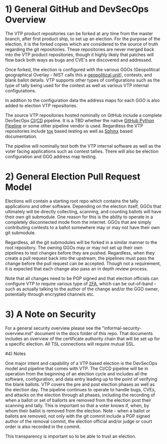 # 1) General GitHub and DevSecOps Overview

The VTP product repositories can be forked at any time from the master branch, after first product ship, to set up an election.  For the purpose of the election, it is the forked copies which are considered to the source of truth regarding the git repositories.  These repositories are never merged back into the VTP product repositories, though it highly likely that patches will flow back both ways as bugs and CVE's are discovered and addressed.

Once forked, the election is configured with the various GGOs (Geopolitical geographical Overlay - NIST calls this a [geopolitical unit](https://pages.nist.gov/ElectionGlossary/#geopolitical-unit)), contests, and blank ballot details.  VTP supports other types of configurations such as the type of tally being used for the contest as well as various VTP internal configurations.

In addition to the configuration data the address maps for each GGO is also added to election VTP repositories.  

The source VTP repositories hosted nominally on GitHub include a complete DevSecOps [CI](https://en.wikipedia.org/wiki/Continuous_integration)/[CD](https://en.wikipedia.org/wiki/Continuous_delivery) pipeline.  It is a TBD whether the native [GitHub Python Pipeline](https://docs.github.com/actions/automating-builds-and-tests/building-and-testing-nodejs-or-python?langId=py) or some other pipeline vendor is used.  Regardless the VTP repositories include [tox](https://tox.wiki/en/latest/) based testing as well as [Sphinx](https://www.sphinx-doc.org/en/master/) based documentation.

The pipeline will nominally test both the VTP internal software as well as the voter facing applications such as contest tallies.  There will also be election configuration and GGO address map testing.

# 2) General Election Pull Request Model

Elections will contain a starting root repo which contains the tally applications and other software.  Depending on the election itself, GGOs that ultimately will be directly collecting, scanning, and counting ballots will have their own git submodule.  One reason for this is the ability to operate in a completely disconnected mode from the internet.  GGOs that are simply contributing contests to a ballot somewhere may or may not have their own git submodule.

Regardless, all the git submodules will be forked in a similar manner to the root repository.  The owning GGOs may or may not set up their own pipelines to test changes before they are pushed.  Regardless, when they create a pull request back into the upstream, the pipelines must pass the change before the pull request can be accepted.  Though not a requirement, it is expected that each change also pass an in depth review process.

Note that all changes need to be PGP signed and that election officials can configure VTP to require various type of [2FA](https://en.wikipedia.org/wiki/Multi-factor_authentication), which can be out-of-band - such as actually talking to the author of the change and/or the GGO owner, potentially through encrypted channels etc.

# 3) A Note on Security

For a general security overview please see the "informal-security-overview.md" document in the docs folder of this repo.  That documents includes an overview of the certificate authority chain that will be set up for a specific election.  All TSL connections will require mutual SSL.

#4) Notes

One major intent and capability of a VTP based election is the DevSecOps model and pipeline that comes with VTP.  The CI/CD pipeline will be in operation from the beginning of an election cycle and includes all the software, configuration, and data entry leading up to the point of verifying the blank ballots.  VTP covers the pre and post election phases as well as the election day.  The pipeline continues to operate to handle bugs, CVEs, and attacks on the election through all phases, including the recording of when a ballot or set of ballorts are removed from the election post their scanning and tally.  This is important so that a voter knows if, when, by whom their ballot is removed from the election.  Note - when a ballot or ballots are removed, not only with the git commit include a PGP signed author of the removal commit, the election official and/or judge or court order is also recorded in the commit.

This transparency is important so to be able to trust an election.

